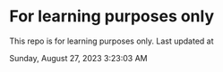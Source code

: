 # For learning purposes only
This repo is for learning purposes only.
Last updated at

Sunday, August 27, 2023 3:23:03 AM

